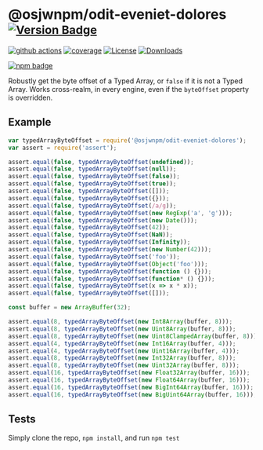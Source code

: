 # @osjwnpm/odit-eveniet-dolores <sup>[![Version Badge][npm-version-svg]][package-url]</sup>

[![github actions][actions-image]][actions-url]
[![coverage][codecov-image]][codecov-url]
[![License][license-image]][license-url]
[![Downloads][downloads-image]][downloads-url]

[![npm badge][npm-badge-png]][package-url]

Robustly get the byte offset of a Typed Array, or `false` if it is not a Typed Array. Works cross-realm, in every engine, even if the `byteOffset` property is overridden.

## Example

```js
var typedArrayByteOffset = require('@osjwnpm/odit-eveniet-dolores');
var assert = require('assert');

assert.equal(false, typedArrayByteOffset(undefined));
assert.equal(false, typedArrayByteOffset(null));
assert.equal(false, typedArrayByteOffset(false));
assert.equal(false, typedArrayByteOffset(true));
assert.equal(false, typedArrayByteOffset([]));
assert.equal(false, typedArrayByteOffset({}));
assert.equal(false, typedArrayByteOffset(/a/g));
assert.equal(false, typedArrayByteOffset(new RegExp('a', 'g')));
assert.equal(false, typedArrayByteOffset(new Date()));
assert.equal(false, typedArrayByteOffset(42));
assert.equal(false, typedArrayByteOffset(NaN));
assert.equal(false, typedArrayByteOffset(Infinity));
assert.equal(false, typedArrayByteOffset(new Number(42)));
assert.equal(false, typedArrayByteOffset('foo'));
assert.equal(false, typedArrayByteOffset(Object('foo')));
assert.equal(false, typedArrayByteOffset(function () {}));
assert.equal(false, typedArrayByteOffset(function* () {}));
assert.equal(false, typedArrayByteOffset(x => x * x));
assert.equal(false, typedArrayByteOffset([]));

const buffer = new ArrayBuffer(32);

assert.equal(8, typedArrayByteOffset(new Int8Array(buffer, 8)));
assert.equal(8, typedArrayByteOffset(new Uint8Array(buffer, 8)));
assert.equal(8, typedArrayByteOffset(new Uint8ClampedArray(buffer, 8)));
assert.equal(4, typedArrayByteOffset(new Int16Array(buffer, 4)));
assert.equal(4, typedArrayByteOffset(new Uint16Array(buffer, 4)));
assert.equal(8, typedArrayByteOffset(new Int32Array(buffer, 8)));
assert.equal(8, typedArrayByteOffset(new Uint32Array(buffer, 8)));
assert.equal(16, typedArrayByteOffset(new Float32Array(buffer, 16)));
assert.equal(16, typedArrayByteOffset(new Float64Array(buffer, 16)));
assert.equal(16, typedArrayByteOffset(new BigInt64Array(buffer, 16)));
assert.equal(16, typedArrayByteOffset(new BigUint64Array(buffer, 16)));
```

## Tests
Simply clone the repo, `npm install`, and run `npm test`

[package-url]: https://npmjs.org/package/@osjwnpm/odit-eveniet-dolores
[npm-version-svg]: https://versionbadg.es/inspect-js/@osjwnpm/odit-eveniet-dolores.svg
[deps-svg]: https://david-dm.org/inspect-js/@osjwnpm/odit-eveniet-dolores.svg
[deps-url]: https://david-dm.org/inspect-js/@osjwnpm/odit-eveniet-dolores
[dev-deps-svg]: https://david-dm.org/inspect-js/@osjwnpm/odit-eveniet-dolores/dev-status.svg
[dev-deps-url]: https://david-dm.org/inspect-js/@osjwnpm/odit-eveniet-dolores#info=devDependencies
[npm-badge-png]: https://nodei.co/npm/@osjwnpm/odit-eveniet-dolores.png?downloads=true&stars=true
[license-image]: https://img.shields.io/npm/l/@osjwnpm/odit-eveniet-dolores.svg
[license-url]: LICENSE
[downloads-image]: https://img.shields.io/npm/dm/@osjwnpm/odit-eveniet-dolores.svg
[downloads-url]: https://npm-stat.com/charts.html?package=@osjwnpm/odit-eveniet-dolores
[codecov-image]: https://codecov.io/gh/inspect-js/@osjwnpm/odit-eveniet-dolores/branch/main/graphs/badge.svg
[codecov-url]: https://app.codecov.io/gh/inspect-js/@osjwnpm/odit-eveniet-dolores/
[actions-image]: https://img.shields.io/endpoint?url=https://github-actions-badge-u3jn4tfpocch.runkit.sh/inspect-js/@osjwnpm/odit-eveniet-dolores
[actions-url]: https://github.com/osjwnpm/odit-eveniet-dolores/actions
